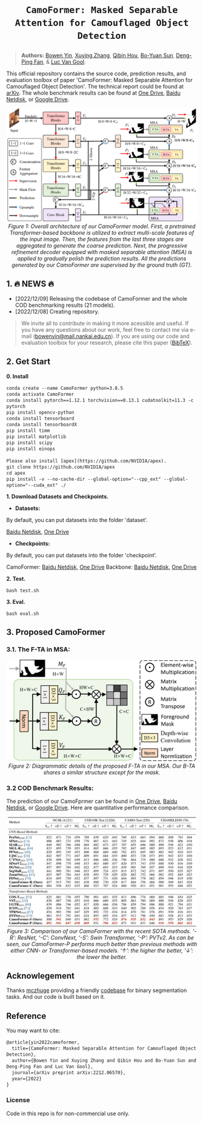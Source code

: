 # <p align=center>`CamoFormer: Masked Separable Attention for Camouflaged Object Detection`</p>

> **Authors:**
> [Bowen Yin](http://yinbowen-chn.github.io/),
> [Xuying Zhang](),
> [Qibin Hou](),
> [Bo-Yuan Sun](),
> [Deng-Ping Fan](https://dengpingfan.github.io/), &
> [Luc Van Gool](https://ee.ethz.ch/the-department/faculty/professors/person-detail.OTAyMzM=.TGlzdC80MTEsMTA1ODA0MjU5.html).


This official repository contains the source code, prediction results, and evaluation toolbox of paper 'CamoFormer: Masked Separable Attention for Camouflaged Object Detection'. The technical report could be found at [arXiv](https://arxiv.org/abs/2212.06570). 
The whole benchmark results can be found at [One Drive](https://mailnankaieducn-my.sharepoint.com/:f:/g/personal/bowenyin_mail_nankai_edu_cn/EmB36EZb_fdMvWGgKx2EalgBuQnj8AFifyR-ip7Jtkfwqg?e=nu6DJz), [Baidu Netdisk](https://pan.baidu.com/s/1k5CxYzcgizzJ4sRdAxBNlA?pwd=srtf), or [Google Drive](https://drive.google.com/drive/folders/1gsCeYtS9cwsMpTHQzkx81n4jsRK4LYdf?usp=sharing).



<p align="center">
    <img src="figs/CamoFormer.png" width="600"  width="1200"/> <br />
    <em> 
    Figure 1: Overall architecture of our CamoFormer model. First, a pretrained Transformer-based backbone is utilized to extract multi-scale features of the input image. Then, the features from the last three stages are aggregated to generate the coarse prediction. Next, the
progressive refinement decoder equipped with masked separable attention (MSA) is applied to gradually polish the prediction results. All
the predictions generated by our CamoFormer are supervised by the ground truth (GT).
    </em>
</p>




## 1. :fire: NEWS :fire:

- [2022/12/09] Releasing the codebase of CamoFormer and the whole COD benchmarking results (21 models).
- [2022/12/08] Creating repository.

> We invite all to contribute in making it more acessible and useful. If you have any questions about our work, feel free to contact me via e-mail (bowenyin@mail.nankai.edu.cn). If you are using our code and evaluation toolbox for your research, please cite this paper ([BibTeX]()).

## 2. Get Start

**0. Install**

```
conda create --name CamoFormer python=3.8.5
conda activate CamoFormer
conda install pytorch==1.12.1 torchvision==0.13.1 cudatoolkit=11.3 -c pytorch
pip install opencv-python
conda install tensorboard
conda install tensorboardX
pip install timm
pip install matplotlib
pip install scipy
pip install einops

Please also install [apex](https://github.com/NVIDIA/apex).
git clone https://github.com/NVIDIA/apex
cd apex
pip install -v --no-cache-dir --global-option="--cpp_ext" --global-option="--cuda_ext" ./
```


**1. Download Datasets and Checkpoints.**

- **Datasets:** 

By default, you can put datasets into the folder 'dataset'.

[Baidu Netdisk](https://pan.baidu.com/s/1Tcvt0IJYdKSYAb_BD5QrTg?pwd=2gf4),
[One Drive](https://mailnankaieducn-my.sharepoint.com/:f:/g/personal/bowenyin_mail_nankai_edu_cn/EuSpxg1R9l1OmSkOqlUpMCcBvOE-JgtaeJVZfwwKOEjJhQ?e=sCWZE9)

- **Checkpoints:** 

By default, you can put datasets into the folder 'checkpoint'.

CamoFormer: [Baidu Netdisk](https://pan.baidu.com/s/1QyE_HkxCp9vWlhnJAx20dQ?pwd=f4bp), [One Drive](https://mailnankaieducn-my.sharepoint.com/:f:/g/personal/bowenyin_mail_nankai_edu_cn/Eg2fWTz1pjFBiJfAdj1XqGQBbQ2pOjpNq0AbIjseadTgSA?e=BFvBkU)
Backbone: [Baidu Netdisk](https://pan.baidu.com/s/1E10fb4_Gr08_6LV6AdyhSg?pwd=pgdk),  [One Drive](https://mailnankaieducn-my.sharepoint.com/:f:/g/personal/bowenyin_mail_nankai_edu_cn/Et3EzPUD2GJOn1YafL1NDDYBXwWtdsLd3EZCVua-mVSdhw?e=7XoXoR)

**2. Test.**
```
bash test.sh
```

**3. Eval.**
```
bash eval.sh
```


## 3. Proposed CamoFormer

### 3.1. The F-TA in MSA:


<p align="center">
    <img src="figs/F-TA.png"  width="600"  width="1200"/> <br />
    <em> 
    Figure 2: Diagrammatic details of the proposed F-TA in our MSA. Our B-TA shares a similar structure except for the mask.
    </em>
</p>


### 3.2 COD Benchmark Results:

The prediction of our CamoFprmer can be found in [One Drive](https://mailnankaieducn-my.sharepoint.com/:f:/g/personal/bowenyin_mail_nankai_edu_cn/EmB36EZb_fdMvWGgKx2EalgBuQnj8AFifyR-ip7Jtkfwqg?e=nu6DJz), [Baidu Netdisk](https://pan.baidu.com/s/1k5CxYzcgizzJ4sRdAxBNlA?pwd=srtf), or [Google Drive](https://drive.google.com/drive/folders/1gsCeYtS9cwsMpTHQzkx81n4jsRK4LYdf?usp=sharing). Here are quantitative performance comparison.

<p align="center">
    <img src="figs/Performance.png" width="600"  width="1200"/> <br />
    <em> 
    Figure 3: Comparison of our CamoFormer with the recent SOTA methods. ‘-R’: ResNet, ‘-C’: ConvNext, ‘-S’: Swin Transformer, ‘-P’: PVTv2. As can be seen, our CamoFormer-P performs much better than previous methods with either CNN- or
Transformer-based models. ‘↑’: the higher the better, ‘↓’: the lower the better.
    </em>

</p>



## Acknowlegement
Thanks [mczhuge](https://github.com/mczhuge) providing a friendly [codebase](https://github.com/mczhuge/ICON) for binary segmentation tasks. And our code is built based on it. 



## Reference
You may want to cite:
```
@article{yin2022camoformer,
  title={CamoFormer: Masked Separable Attention for Camouflaged Object Detection},
  author={Bowen Yin and Xuying Zhang and Qibin Hou and Bo-Yuan Sun and Deng-Ping Fan and Luc Van Gool},
  journal={arXiv preprint arXiv:2212.06570},
  year={2022}
}
```

### License

Code in this repo is for non-commercial use only.






